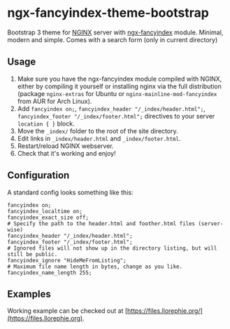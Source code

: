 # ngx-fancyindex-theme-bootstrap
Bootstrap 3 theme for [NGINX](https://www.nginx.org/) server with [ngx-fancyindex](https://github.com/aperezdc/ngx-fancyindex) module. Minimal, modern and simple.
Comes with a search form (only in current directory)

## Usage

1. Make sure you have the ngx-fancyindex module compiled with NGINX, either by compiling it yourself or installing nginx via the full distribution (package ``nginx-extras`` for Ubuntu or ``nginx-mainline-mod-fancyindex`` from AUR for Arch Linux).
2. Add ``fancyindex on;``, ``fancyindex_header "/_index/header.html";``, ``fancyindex_footer "/_index/footer.html";`` directives to your server ``location { }`` block.
3. Move the ``_index/`` folder to the root of the site directory.
4. Edit links in ``_index/header.html`` and ``_index/footer.html``.
5. Restart/reload NGINX webserver.
6. Check that it's working and enjoy!

## Configuration

A standard config looks something like this:

```
fancyindex on;
fancyindex_localtime on;
fancyindex_exact_size off;
# Specify the path to the header.html and foother.html files (server-wise)
fancyindex_header "/_index/header.html";
fancyindex_footer "/_index/footer.html";
# Ignored files will not show up in the directory listing, but will still be public.
fancyindex_ignore "HideMeFromListing";
# Maximum file name length in bytes, change as you like.
fancyindex_name_length 255;
```

## Examples

Working example can be checked out at [https://files.llorephie.org/](https://files.llorephie.org).

